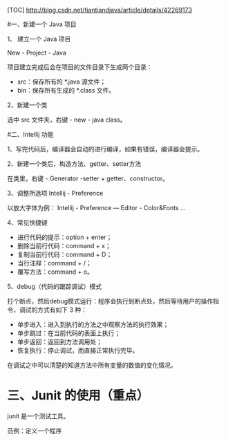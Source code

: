 [TOC]
http://blog.csdn.net/tiantiandjava/article/details/42269173

#一、新建一个 Java 项目

1、 建立一个 Java 项目

New - Project - Java 

项目建立完成后会在项目的文件目录下生成两个目录：

- src：保存所有的 *.java 源文件；
- bin：保存所有生成的 *.class 文件。

2、新建一个类

选中 src 文件夹，右键 - new - java class。

#二、Intellij 功能

1、写完代码后，编译器会自动的进行编译，如果有错误，编译器会提示。

2、新建一个类后，构造方法、getter、setter方法

在类里，右键 - Generator -setter +  getter、constructor。

3、调整所选项 Intellij - Preference

以放大字体为例： Intellij - Preference — Editor - Color&Fonts ...

4、常见快捷键

- 进行代码的提示：option + enter；
- 删除当前行代码：command + x；
- 复制当前行代码：command + D；
- 当行注释：command + /；
- 覆写方法：command + o。

5、debug（代码的跟踪调试）模式

打个断点，然后debug模式运行：程序会执行到断点处，然后等待用户的操作指令，调试的方式有如下 3 种：

- 单步进入：进入到执行的方法之中观察方法的执行效果；
- 单步跳过：在当前代码的表面上执行；
- 单步返回：返回到方法调用处；
- 恢复执行：停止调试，而直接正常执行完毕。

在调试之中可以清楚的知道方法中所有变量的数值的变化情况。

# 三、Junit 的使用（重点）

junit 是一个测试工具。

范例：定义一个程序

